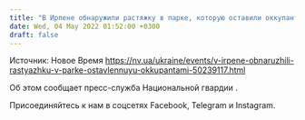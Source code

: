 ```yaml
---
title: "В Ирпене обнаружили растяжку в парке, которую оставили оккупанты — фото"
date: Wed, 04 May 2022 01:52:00 +0300
draft: false
---
```

Источник: Новое Время https://nv.ua/ukraine/events/v-irpene-obnaruzhili-rastyazhku-v-parke-ostavlennuyu-okkupantami-50239117.html


Об этом сообщает пресс-служба Национальной гвардии .

Присоединяйтесь к нам в соцсетях Facebook, Telegram и Instagram.
